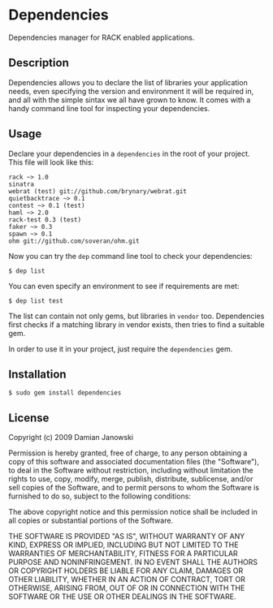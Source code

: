 Dependencies
============

Dependencies manager for RACK enabled applications.

Description
-----------

Dependencies allows you to declare the list of libraries your application needs,
even specifying the version and environment it will be required in, and all with
the simple sintax we all have grown to know. It comes with a handy command line
tool for inspecting your dependencies.

Usage
-----

Declare your dependencies in a `dependencies` in the root of your project.
This file will look like this:

    rack ~> 1.0
    sinatra
    webrat (test) git://github.com/brynary/webrat.git
    quietbacktrace ~> 0.1
    contest ~> 0.1 (test)
    haml ~> 2.0
    rack-test 0.3 (test)
    faker ~> 0.3
    spawn ~> 0.1
    ohm git://github.com/soveran/ohm.git

Now you can try the `dep` command line tool to check your dependencies:

    $ dep list

You can even specify an environment to see if requirements are met:

    $ dep list test

The list can contain not only gems, but libraries in `vendor` too. Dependencies
first checks if a matching library in vendor exists, then tries to find a
suitable gem.

In order to use it in your project, just require the `dependencies` gem.

Installation
------------

    $ sudo gem install dependencies

License
-------

Copyright (c) 2009 Damian Janowski

Permission is hereby granted, free of charge, to any person
obtaining a copy of this software and associated documentation
files (the "Software"), to deal in the Software without
restriction, including without limitation the rights to use,
copy, modify, merge, publish, distribute, sublicense, and/or sell
copies of the Software, and to permit persons to whom the
Software is furnished to do so, subject to the following
conditions:

The above copyright notice and this permission notice shall be
included in all copies or substantial portions of the Software.

THE SOFTWARE IS PROVIDED "AS IS", WITHOUT WARRANTY OF ANY KIND,
EXPRESS OR IMPLIED, INCLUDING BUT NOT LIMITED TO THE WARRANTIES
OF MERCHANTABILITY, FITNESS FOR A PARTICULAR PURPOSE AND
NONINFRINGEMENT. IN NO EVENT SHALL THE AUTHORS OR COPYRIGHT
HOLDERS BE LIABLE FOR ANY CLAIM, DAMAGES OR OTHER LIABILITY,
WHETHER IN AN ACTION OF CONTRACT, TORT OR OTHERWISE, ARISING
FROM, OUT OF OR IN CONNECTION WITH THE SOFTWARE OR THE USE OR
OTHER DEALINGS IN THE SOFTWARE.
